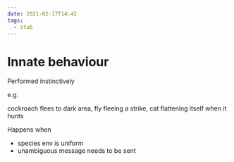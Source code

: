 ```yaml
---
date: 2021-02-17T14:42
tags: 
  - stub
---
```


# Innate behaviour

Performed instinctively

e.g.

cockroach flees to dark area,
fly fleeing a strike,
cat flattening itself when it hunts

Happens when
- species env is uniform
- unambiguous message needs to be sent
